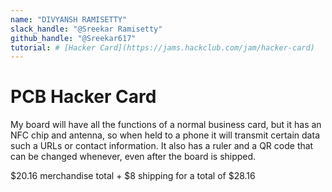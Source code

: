 ```yaml
---
name: "DIVYANSH RAMISETTY"
slack_handle: "@Sreekar Ramisetty"
github_handle: "@Sreekar617"
tutorial: # [Hacker Card](https://jams.hackclub.com/jam/hacker-card)
---
```


# PCB Hacker Card

<!-- Describe your board in 2-3 sentences. What are you making? What will it do? -->
My board will have all the functions of a normal business card, but it has an NFC chip and antenna, so when held to a phone it will transmit certain data such a URLs or contact information. It also has a ruler and a QR code that can be changed whenever, even after the board is shipped.
<!-- How much is it going to cost? -->
$20.16 merchandise total + $8 shipping for a total of $28.16
<!-- Tell us a little bit about your design process. What were some challenges? What helped? ***Totally optional*** -->
